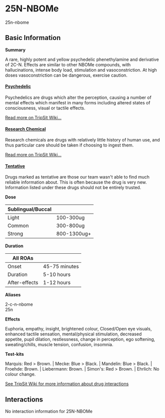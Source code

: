 # 25N-NBOMe

25n-nbome

## Basic Information

**Summary**

A rare, highly potent and yellow psychedelic phenethylamine and derivative of 2C-N. Effects are similar to other NBOMe compounds, with hallucinations, intense body load, stimulation and vasoconstriction. At high doses vasoconstriction can be dangerous, exercise caution.

#### [Psychedelic](/category/psychedelic)

Psychedelics are drugs which alter the perception, causing a number of mental effects which manifest in many forms including altered states of consciousness, visual or tactile effects.

[Read more on TripSit Wiki...](#{category.wiki})

#### [Research Chemical](/category/research-chemical)

Research chemicals are drugs with relatively little history of human use, and thus particular care should be taken if choosing to ingest them.

[Read more on TripSit Wiki...](#{category.wiki})

#### [Tentative](/category/tentative)

Drugs marked as tentative are those our team wasn't able to find much reliable information about. This is often because the drug is very new. Information listed under these drugs should not be entirely trusted.

**Dose**

| Sublingual/Buccal |             |
| ----------------- | ----------- |
| Light             | 100-300ug   |
| Common            | 300-800ug   |
| Strong            | 800-1300ug+ |

**Duration**

| All ROAs      |               |
| ------------- | ------------- |
| Onset         | 45-75 minutes |
| Duration      | 5-10 hours    |
| After-effects | 1-12 hours    |

**Aliases**

2-c-n-nbome  
25n  

**Effects**

Euphoria, empathy, insight, brightened colour, Closed/Open eye visuals, enhanced tactile sensation, mental/physical stimulation, decreased appetite, pupil dilation, restlessness, change in perception, ego softening, sweating/chills, muscle tension, confusion, insomnia.

**Test-kits**

Marquis: Red > Brown. | Mecke: Blue > Black. | Mandelin: Blue > Black. | Froehde: Brown. | Liebermann: Brown. | Simon's: Red > Brown. | Ehrlich: No colour change.

[See TripSit Wiki for more information about drug interactions](http://combo.tripsit.me/)

## Interactions

No interaction information for 25N-NBOMe
